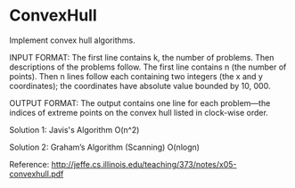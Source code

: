 # ConvexHull
Implement convex hull algorithms.

INPUT FORMAT: The first line contains k, the number of problems. Then descriptions of the problems
follow. The first line contains n (the number of points). Then n lines follow each containing two integers
(the x and y coordinates); the coordinates have absolute value bounded by 10, 000.

OUTPUT FORMAT: The output contains one line for each problem—the indices of extreme points on the
convex hull listed in clock-wise order.

Solution 1: Javis's Algorithm O(n^2)

Solution 2: Graham’s Algorithm (Scanning) O(nlogn)

Reference: 
http://jeffe.cs.illinois.edu/teaching/373/notes/x05-convexhull.pdf

